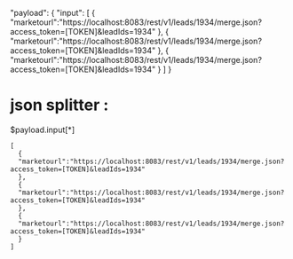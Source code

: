 "payload":
{
    "input":
    [
      {
      "marketourl":"https://localhost:8083/rest/v1/leads/1934/merge.json?access_token=[TOKEN]&leadIds=1934"
      },
      {
      "marketourl":"https://localhost:8083/rest/v1/leads/1934/merge.json?access_token=[TOKEN]&leadIds=1934"
      },
      {
      "marketourl":"https://localhost:8083/rest/v1/leads/1934/merge.json?access_token=[TOKEN]&leadIds=1934"
      } 
    ]
}


json splitter :
===============

$payload.input[*]


    [
      {
      "marketourl":"https://localhost:8083/rest/v1/leads/1934/merge.json?access_token=[TOKEN]&leadIds=1934"
      },
      {
      "marketourl":"https://localhost:8083/rest/v1/leads/1934/merge.json?access_token=[TOKEN]&leadIds=1934"
      },
      {
      "marketourl":"https://localhost:8083/rest/v1/leads/1934/merge.json?access_token=[TOKEN]&leadIds=1934"
      } 
    ]
